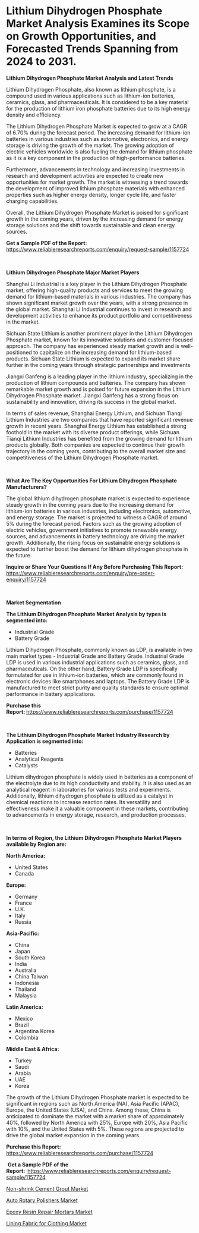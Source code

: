 <p><h1>Lithium Dihydrogen Phosphate Market Analysis Examines its Scope on Growth Opportunities, and Forecasted Trends Spanning from 2024 to 2031.</h1></p><p><strong>Lithium Dihydrogen Phosphate Market Analysis and Latest Trends</strong></p>
<p><p>Lithium Dihydrogen Phosphate, also known as lithium phosphate, is a compound used in various applications such as lithium-ion batteries, ceramics, glass, and pharmaceuticals. It is considered to be a key material for the production of lithium iron phosphate batteries due to its high energy density and efficiency.</p><p>The Lithium Dihydrogen Phosphate Market is expected to grow at a CAGR of 6.70% during the forecast period. The increasing demand for lithium-ion batteries in various industries such as automotive, electronics, and energy storage is driving the growth of the market. The growing adoption of electric vehicles worldwide is also fueling the demand for lithium phosphate as it is a key component in the production of high-performance batteries.</p><p>Furthermore, advancements in technology and increasing investments in research and development activities are expected to create new opportunities for market growth. The market is witnessing a trend towards the development of improved lithium phosphate materials with enhanced properties such as higher energy density, longer cycle life, and faster charging capabilities.</p><p>Overall, the Lithium Dihydrogen Phosphate Market is poised for significant growth in the coming years, driven by the increasing demand for energy storage solutions and the shift towards sustainable and clean energy sources.</p></p>
<p><strong>Get a Sample PDF of the Report:&nbsp;</strong> <a href="https://www.reliableresearchreports.com/enquiry/request-sample/1157724">https://www.reliableresearchreports.com/enquiry/request-sample/1157724</a></p>
<p>&nbsp;</p>
<p><strong>Lithium Dihydrogen Phosphate Major Market Players</strong></p>
<p><p>Shanghai Li Industrial is a key player in the Lithium Dihydrogen Phosphate market, offering high-quality products and services to meet the growing demand for lithium-based materials in various industries. The company has shown significant market growth over the years, with a strong presence in the global market. Shanghai Li Industrial continues to invest in research and development activities to enhance its product portfolio and competitiveness in the market.</p><p>Sichuan State Lithium is another prominent player in the Lithium Dihydrogen Phosphate market, known for its innovative solutions and customer-focused approach. The company has experienced steady market growth and is well-positioned to capitalize on the increasing demand for lithium-based products. Sichuan State Lithium is expected to expand its market share further in the coming years through strategic partnerships and investments.</p><p>Jiangxi Ganfeng is a leading player in the lithium industry, specializing in the production of lithium compounds and batteries. The company has shown remarkable market growth and is poised for future expansion in the Lithium Dihydrogen Phosphate market. Jiangxi Ganfeng has a strong focus on sustainability and innovation, driving its success in the global market.</p><p>In terms of sales revenue, Shanghai Energy Lithium, and Sichuan Tianqi Lithium Industries are two companies that have reported significant revenue growth in recent years. Shanghai Energy Lithium has established a strong foothold in the market with its diverse product offerings, while Sichuan Tianqi Lithium Industries has benefited from the growing demand for lithium products globally. Both companies are expected to continue their growth trajectory in the coming years, contributing to the overall market size and competitiveness of the Lithium Dihydrogen Phosphate market.</p></p>
<p>&nbsp;</p>
<p><strong>What Are The Key Opportunities For Lithium Dihydrogen Phosphate Manufacturers?</strong></p>
<p><p>The global lithium dihydrogen phosphate market is expected to experience steady growth in the coming years due to the increasing demand for lithium-ion batteries in various industries, including electronics, automotive, and energy storage. The market is projected to witness a CAGR of around 5% during the forecast period. Factors such as the growing adoption of electric vehicles, government initiatives to promote renewable energy sources, and advancements in battery technology are driving the market growth. Additionally, the rising focus on sustainable energy solutions is expected to further boost the demand for lithium dihydrogen phosphate in the future.</p></p>
<p><strong>Inquire or Share Your Questions If Any Before Purchasing This Report:</strong> <a href="https://www.reliableresearchreports.com/enquiry/pre-order-enquiry/1157724">https://www.reliableresearchreports.com/enquiry/pre-order-enquiry/1157724</a></p>
<p>&nbsp;</p>
<p><strong>Market Segmentation</strong></p>
<p><strong>The Lithium Dihydrogen Phosphate Market Analysis by types is segmented into:</strong></p>
<p><ul><li>Industrial Grade</li><li>Battery Grade</li></ul></p>
<p><p>Lithium Dihydrogen Phosphate, commonly known as LDP, is available in two main market types - Industrial Grade and Battery Grade. Industrial Grade LDP is used in various industrial applications such as ceramics, glass, and pharmaceuticals. On the other hand, Battery Grade LDP is specifically formulated for use in lithium-ion batteries, which are commonly found in electronic devices like smartphones and laptops. The Battery Grade LDP is manufactured to meet strict purity and quality standards to ensure optimal performance in battery applications.</p></p>
<p><strong>Purchase this Report:&nbsp;</strong><a href="https://www.reliableresearchreports.com/purchase/1157724">https://www.reliableresearchreports.com/purchase/1157724</a></p>
<p>&nbsp;</p>
<p><strong>The Lithium Dihydrogen Phosphate Market Industry Research by Application is segmented into:</strong></p>
<p><ul><li>Batteries</li><li>Analytical Reagents</li><li>Catalysts</li></ul></p>
<p><p>Lithium dihydrogen phosphate is widely used in batteries as a component of the electrolyte due to its high conductivity and stability. It is also used as an analytical reagent in laboratories for various tests and experiments. Additionally, lithium dihydrogen phosphate is utilized as a catalyst in chemical reactions to increase reaction rates. Its versatility and effectiveness make it a valuable component in these markets, contributing to advancements in energy storage, research, and production processes.</p></p>
<p>&nbsp;</p>
<p><strong>In terms of Region, the Lithium Dihydrogen Phosphate Market Players available by Region are:</strong></p>
<p>
    <p> <strong> North America: </strong>
        <ul>
            <li>United States</li>
            <li>Canada</li>
        </ul>
        </p> 
    <p> <strong> Europe: </strong>
        <ul>
            <li>Germany</li>
            <li>France</li>
            <li>U.K.</li>
            <li>Italy</li>
            <li>Russia</li>
        </ul>
        </p> 
    <p> <strong> Asia-Pacific: </strong>
        <ul>
            <li>China</li>
            <li>Japan</li>
            <li>South Korea</li>
            <li>India</li>
            <li>Australia</li>
            <li>China Taiwan</li>
            <li>Indonesia</li>
            <li>Thailand</li>
            <li>Malaysia</li>
        </ul>
        </p> 
    <p> <strong> Latin America: </strong>
        <ul>
            <li>Mexico</li>
            <li>Brazil</li>
            <li>Argentina Korea</li>
            <li>Colombia</li>
        </ul>
        </p> 
    <p> <strong> Middle East & Africa: </strong>
        <ul>
            <li>Turkey</li>
            <li>Saudi</li>
            <li>Arabia</li>
            <li>UAE</li>
            <li>Korea</li>
        </ul>
    </p>
    </p>
<p><p>The growth of the Lithium Dihydrogen Phosphate market is expected to be significant in regions such as North America (NA), Asia Pacific (APAC), Europe, the United States (USA), and China. Among these, China is anticipated to dominate the market with a market share of approximately 40%, followed by North America with 25%, Europe with 20%, Asia Pacific with 10%, and the United States with 5%. These regions are projected to drive the global market expansion in the coming years.</p></p>
<p><strong>Purchase this Report: </strong><a href="https://www.reliableresearchreports.com/purchase/1157724">https://www.reliableresearchreports.com/purchase/1157724</a></p>
<p>&nbsp;<strong>Get a Sample PDF of the Report:&nbsp;&nbsp;</strong><a href="https://www.reliableresearchreports.com/enquiry/request-sample/1157724">https://www.reliableresearchreports.com/enquiry/request-sample/1157724</a></p>
<p><strong></strong></p>
<p><p><a href="https://view.publitas.com/reportprime-1/non-shrink-cement-grout-market-size-market-share-and-global-market-analysis-report-2023-2030/">Non-shrink Cement Grout Market</a></p><p><a href="https://view.publitas.com/reportprime-1/insights-into-auto-rotary-polishers-market-size-analysing-market-share-trends-and-growth-from-2023-to-2030/">Auto Rotary Polishers Market</a></p><p><a href="https://view.publitas.com/reportprime-1/decoding-the-epoxy-resin-repair-mortars-market-a-deep-dive-into-the-latest-market-trends-market-segmentation-and-competitive-analysis/">Epoxy Resin Repair Mortars Market</a></p><p><a href="https://unruly-ladybug-44b.notion.site/Lining-Fabric-for-Clothing-Market-Size-Growth-Outlook-from-2024-to-2031-projecting-at-Market-s-Tre-f140bb6816aa47ce84598967b6304e8b">Lining Fabric for Clothing Market</a></p></p>